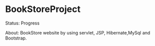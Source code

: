 # BookStoreProject

Status: Progress

About: BookStore website by using servlet, JSP, Hibernate,MySql and Bootstrap.

